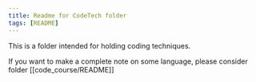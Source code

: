 ```yaml
---
title: Readme for CodeTech folder
tags: [README]
---
```


This is a folder intended for holding coding techniques.

If you want to make a complete note on some language, please consider folder [[code_course/README]]

